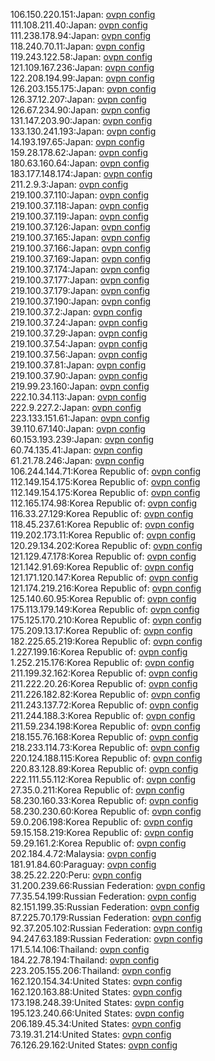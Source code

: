 106.150.220.151:Japan: [ovpn config](vpn/106_150_220_151.ovpn)  
111.108.211.40:Japan: [ovpn config](vpn/111_108_211_40.ovpn)  
111.238.178.94:Japan: [ovpn config](vpn/111_238_178_94.ovpn)  
118.240.70.11:Japan: [ovpn config](vpn/118_240_70_11.ovpn)  
119.243.122.58:Japan: [ovpn config](vpn/119_243_122_58.ovpn)  
121.109.167.236:Japan: [ovpn config](vpn/121_109_167_236.ovpn)  
122.208.194.99:Japan: [ovpn config](vpn/122_208_194_99.ovpn)  
126.203.155.175:Japan: [ovpn config](vpn/126_203_155_175.ovpn)  
126.37.12.207:Japan: [ovpn config](vpn/126_37_12_207.ovpn)  
126.67.234.90:Japan: [ovpn config](vpn/126_67_234_90.ovpn)  
131.147.203.90:Japan: [ovpn config](vpn/131_147_203_90.ovpn)  
133.130.241.193:Japan: [ovpn config](vpn/133_130_241_193.ovpn)  
14.193.197.65:Japan: [ovpn config](vpn/14_193_197_65.ovpn)  
159.28.178.62:Japan: [ovpn config](vpn/159_28_178_62.ovpn)  
180.63.160.64:Japan: [ovpn config](vpn/180_63_160_64.ovpn)  
183.177.148.174:Japan: [ovpn config](vpn/183_177_148_174.ovpn)  
211.2.9.3:Japan: [ovpn config](vpn/211_2_9_3.ovpn)  
219.100.37.110:Japan: [ovpn config](vpn/219_100_37_110.ovpn)  
219.100.37.118:Japan: [ovpn config](vpn/219_100_37_118.ovpn)  
219.100.37.119:Japan: [ovpn config](vpn/219_100_37_119.ovpn)  
219.100.37.126:Japan: [ovpn config](vpn/219_100_37_126.ovpn)  
219.100.37.165:Japan: [ovpn config](vpn/219_100_37_165.ovpn)  
219.100.37.166:Japan: [ovpn config](vpn/219_100_37_166.ovpn)  
219.100.37.169:Japan: [ovpn config](vpn/219_100_37_169.ovpn)  
219.100.37.174:Japan: [ovpn config](vpn/219_100_37_174.ovpn)  
219.100.37.177:Japan: [ovpn config](vpn/219_100_37_177.ovpn)  
219.100.37.179:Japan: [ovpn config](vpn/219_100_37_179.ovpn)  
219.100.37.190:Japan: [ovpn config](vpn/219_100_37_190.ovpn)  
219.100.37.2:Japan: [ovpn config](vpn/219_100_37_2.ovpn)  
219.100.37.24:Japan: [ovpn config](vpn/219_100_37_24.ovpn)  
219.100.37.29:Japan: [ovpn config](vpn/219_100_37_29.ovpn)  
219.100.37.54:Japan: [ovpn config](vpn/219_100_37_54.ovpn)  
219.100.37.56:Japan: [ovpn config](vpn/219_100_37_56.ovpn)  
219.100.37.81:Japan: [ovpn config](vpn/219_100_37_81.ovpn)  
219.100.37.90:Japan: [ovpn config](vpn/219_100_37_90.ovpn)  
219.99.23.160:Japan: [ovpn config](vpn/219_99_23_160.ovpn)  
222.10.34.113:Japan: [ovpn config](vpn/222_10_34_113.ovpn)  
222.9.227.2:Japan: [ovpn config](vpn/222_9_227_2.ovpn)  
223.133.151.61:Japan: [ovpn config](vpn/223_133_151_61.ovpn)  
39.110.67.140:Japan: [ovpn config](vpn/39_110_67_140.ovpn)  
60.153.193.239:Japan: [ovpn config](vpn/60_153_193_239.ovpn)  
60.74.135.41:Japan: [ovpn config](vpn/60_74_135_41.ovpn)  
61.21.78.246:Japan: [ovpn config](vpn/61_21_78_246.ovpn)  
106.244.144.71:Korea Republic of: [ovpn config](vpn/106_244_144_71.ovpn)  
112.149.154.175:Korea Republic of: [ovpn config](vpn/112_149_154_175.ovpn)  
112.149.154.175:Korea Republic of: [ovpn config](vpn/112_149_154_175.ovpn)  
112.165.174.98:Korea Republic of: [ovpn config](vpn/112_165_174_98.ovpn)  
116.33.27.129:Korea Republic of: [ovpn config](vpn/116_33_27_129.ovpn)  
118.45.237.61:Korea Republic of: [ovpn config](vpn/118_45_237_61.ovpn)  
119.202.173.11:Korea Republic of: [ovpn config](vpn/119_202_173_11.ovpn)  
120.29.134.202:Korea Republic of: [ovpn config](vpn/120_29_134_202.ovpn)  
121.129.47.178:Korea Republic of: [ovpn config](vpn/121_129_47_178.ovpn)  
121.142.91.69:Korea Republic of: [ovpn config](vpn/121_142_91_69.ovpn)  
121.171.120.147:Korea Republic of: [ovpn config](vpn/121_171_120_147.ovpn)  
121.174.219.216:Korea Republic of: [ovpn config](vpn/121_174_219_216.ovpn)  
125.140.60.95:Korea Republic of: [ovpn config](vpn/125_140_60_95.ovpn)  
175.113.179.149:Korea Republic of: [ovpn config](vpn/175_113_179_149.ovpn)  
175.125.170.210:Korea Republic of: [ovpn config](vpn/175_125_170_210.ovpn)  
175.209.13.17:Korea Republic of: [ovpn config](vpn/175_209_13_17.ovpn)  
182.225.65.219:Korea Republic of: [ovpn config](vpn/182_225_65_219.ovpn)  
1.227.199.16:Korea Republic of: [ovpn config](vpn/1_227_199_16.ovpn)  
1.252.215.176:Korea Republic of: [ovpn config](vpn/1_252_215_176.ovpn)  
211.199.32.162:Korea Republic of: [ovpn config](vpn/211_199_32_162.ovpn)  
211.222.20.26:Korea Republic of: [ovpn config](vpn/211_222_20_26.ovpn)  
211.226.182.82:Korea Republic of: [ovpn config](vpn/211_226_182_82.ovpn)  
211.243.137.72:Korea Republic of: [ovpn config](vpn/211_243_137_72.ovpn)  
211.244.188.3:Korea Republic of: [ovpn config](vpn/211_244_188_3.ovpn)  
211.59.234.198:Korea Republic of: [ovpn config](vpn/211_59_234_198.ovpn)  
218.155.76.168:Korea Republic of: [ovpn config](vpn/218_155_76_168.ovpn)  
218.233.114.73:Korea Republic of: [ovpn config](vpn/218_233_114_73.ovpn)  
220.124.188.115:Korea Republic of: [ovpn config](vpn/220_124_188_115.ovpn)  
220.83.128.89:Korea Republic of: [ovpn config](vpn/220_83_128_89.ovpn)  
222.111.55.112:Korea Republic of: [ovpn config](vpn/222_111_55_112.ovpn)  
27.35.0.211:Korea Republic of: [ovpn config](vpn/27_35_0_211.ovpn)  
58.230.160.33:Korea Republic of: [ovpn config](vpn/58_230_160_33.ovpn)  
58.230.230.60:Korea Republic of: [ovpn config](vpn/58_230_230_60.ovpn)  
59.0.206.198:Korea Republic of: [ovpn config](vpn/59_0_206_198.ovpn)  
59.15.158.219:Korea Republic of: [ovpn config](vpn/59_15_158_219.ovpn)  
59.29.161.2:Korea Republic of: [ovpn config](vpn/59_29_161_2.ovpn)  
202.184.4.72:Malaysia: [ovpn config](vpn/202_184_4_72.ovpn)  
181.91.84.60:Paraguay: [ovpn config](vpn/181_91_84_60.ovpn)  
38.25.22.220:Peru: [ovpn config](vpn/38_25_22_220.ovpn)  
31.200.239.66:Russian Federation: [ovpn config](vpn/31_200_239_66.ovpn)  
77.35.54.199:Russian Federation: [ovpn config](vpn/77_35_54_199.ovpn)  
82.151.199.35:Russian Federation: [ovpn config](vpn/82_151_199_35.ovpn)  
87.225.70.179:Russian Federation: [ovpn config](vpn/87_225_70_179.ovpn)  
92.37.205.102:Russian Federation: [ovpn config](vpn/92_37_205_102.ovpn)  
94.247.63.189:Russian Federation: [ovpn config](vpn/94_247_63_189.ovpn)  
171.5.14.106:Thailand: [ovpn config](vpn/171_5_14_106.ovpn)  
184.22.78.194:Thailand: [ovpn config](vpn/184_22_78_194.ovpn)  
223.205.155.206:Thailand: [ovpn config](vpn/223_205_155_206.ovpn)  
162.120.154.34:United States: [ovpn config](vpn/162_120_154_34.ovpn)  
162.120.163.88:United States: [ovpn config](vpn/162_120_163_88.ovpn)  
173.198.248.39:United States: [ovpn config](vpn/173_198_248_39.ovpn)  
195.123.240.66:United States: [ovpn config](vpn/195_123_240_66.ovpn)  
206.189.45.34:United States: [ovpn config](vpn/206_189_45_34.ovpn)  
73.19.31.214:United States: [ovpn config](vpn/73_19_31_214.ovpn)  
76.126.29.162:United States: [ovpn config](vpn/76_126_29_162.ovpn)  
